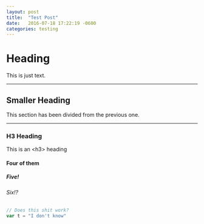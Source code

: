```yaml
---
layout: post
title:  "Test Post"
date:   2016-07-18 17:22:19 -0600
categories: testing
---
```


# Heading

This is just text.

---

## Smaller Heading

This section has been divided from the previous one.

---

### H3 Heading

This is an \<h3> heading

#### Four of them

##### Five!

###### Six!?

```scala
// Does this shit work?
var t = "I don't know"
```
